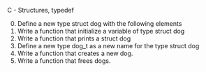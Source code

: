C - Structures, typedef

0.	Define a new type struct dog with the following elements
1.	Write a function that initialize a variable of type struct dog
2.	Write a function that prints a struct dog
3.	Define a new type dog_t as a new name for the type struct dog
4.	Write a function that creates a new dog.
5.	Write a function that frees dogs.
